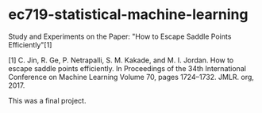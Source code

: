 # ec719-statistical-machine-learning

Study and Experiments on the Paper: "How to Escape Saddle Points Efficiently"[1]

[1] C. Jin, R. Ge, P. Netrapalli, S. M. Kakade, and M. I. Jordan. How to escape saddle points efficiently. In Proceedings of the 34th International Conference on Machine Learning Volume 70, pages 1724–1732. JMLR. org, 2017.

This was a final project.
